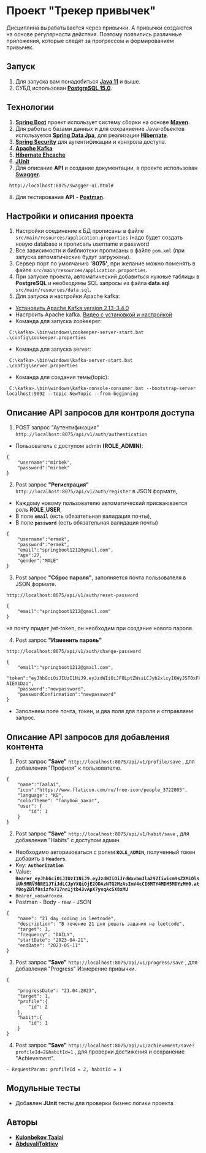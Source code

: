 # Проект "Трекер привычек"

Дисциплина вырабатывается через привычки. А привычки создаются на основе регулярности действия. 
Поэтому появились различные приложения, которые следят за прогрессом и формированием привычек.

## Запуск

1. Для запуска вам понадобиться **[Java 11](https://www.java.com/ru/)** и выше.
2. СУБД использован **[PostgreSQL 15.0](https://www.postgresql.org/)**.

## Технологии

1. **[Spring Boot](https://spring.io/projects/spring-boot)** проект использует систему сборки на основе **[Maven](https://maven.apache.org/)**.
2. Для работы с базами данных и для сохраниение Java-обьектов используется **[Spring Data Jpa](https://docs.spring.io/spring-data/jpa/docs/current/reference/html/)**, для реализации **[Hibernate](https://hibernate.org/)**.
3. **[Spring Security](https://spring.io/projects/spring-security)** для аутентификации и контрола доступа.
4. **[Apache Kafka](https://kafka.apache.org/documentation/)**
5. **[Hibernate Ehcache](https://www.ehcache.org/documentation/2.8/hibernate/)**
6. **[JUnit](https://junit.org/junit5/docs/current/user-guide/)**
7. Для описание **API** и создание документации, в проекте использован **[Swagger](https://swagger.io/).**
````
 http://localhost:8075/swagger-ui.html#
````
8. Для тестирование **API** - **[Postman](https://www.postman.com/)**.

## Настройки и описания проекта

1. Настройки соединение к БД прописаны в файле `src/main/resources/application.proporties` (надо будет создать новую database и прописать username и password
2. Все зависимости и библиотеки прописаны в файле `pom.xml` (при запуска автоматические будут загружены).
3. Сервер порт по умолчанию **'8075'**, при желание можно поменять в файле `src/main/resources/application.proporties`.
4. При запуске проекта, автоматический добавиться нужные таблицы в **PostgreSQL** и необходимы SQL запросы из файла **data.sql** `src/main/resources/data.sql`.
5. Для запуска и настройки Apache kafka: 
- [Установить Apache Kafka version 2.13-3.4.0](https://kafka.apache.org/downloads)
- Настроить Apache kafka. [Видео с установкой и настройкой](https://www.youtube.com/watch?v=EUzH9khPYgs&t=185s)
- Команда для запуска zookeeper:
````
 C:\kafka>.\bin\windows\zookeeper-server-start.bat .\config\zookeeper.properties
````
- Команда для запуска server:
````
 C:\kafka>.\bin\windows\kafka-server-start.bat .\config\server.properties
````
- Команда для создания темы(topic): 
````
 C:\kafka>.\bin\windows\kafka-console-consumer.bat --bootstrap-server localhost:9092 --topic NewTopic --from-beginning
````

## Описание API запросов для контроля доступа 

1. POST запрос "Аутентификация" `http://localhost:8075/api/v1/auth/authentication`

- Пользователь с доступом admin **(ROLE_ADMIN)**: 
````
{
    "username":"mirbek",
    "password":"mirbek"
}
````

2. Post запрос **"Регистрация"** `http://localhost:8075/api/v1/auth/register` в JSON формате, 
- Каждому новому пользователю автоматический присваювается роль **ROLE_USER**, 
- В поле **`email`** (есть обязательная валидация почты), 
- В поле  **`password`** (есть обязательная валидация почты)
````
{
    "username":"ermek",
    "password":"ermek",
    "email":"springboot1212@gmail.com",
    "age":27,
    "gender":"MALE"
}
````

3. Post запрос **"Сброс пароля"**, заполняется почта пользователя в JSON формате.
````
http://localhost:8075/api/v1/auth/reset-password
````
````
{
    "email":"springboot1212@gmail.com"
}
````
на почту придет jwt-token, он необходим при создание нового пароля.

4. Post запрос **"Изменить пароль"**
````
http://localhost:8075/api/v1/auth/change-password
````
````
{
    "email":"springboot1212@gmail.com",
    "token":"eyJhbGciOiJIUzI1NiJ9.eyJzdWIiOiJF0LptZWsiLCJyb2xlcyI6WyJST0xFX1VTRVIiXSwiaWF0IjoxNjgyMTc5Mjk0LCJleHAiOjE2ODIxODI4OTR9.uW5Ktyag87pA7N48aQ5vjugg4H8slTY6sd-AIEX1Dzo",
    "password":"newpassword",
    "passwordConfirmation":"newpassword"
}
````
- Заполняем поле почта, токен, и два поля для пароля и отправляем запрос.

## Описание API запроcов для добавления контента

1. Post запрос **"Save"** `http://localhost:8075/api/v1/profile/save` , для добавления "Профиля" к пользователю.
````
{
    "name":"Taalai",
    "icon":"https://www.flaticon.com/ru/free-icon/people_3722005",
    "language": "KG",
    "colorTheme": "Голубой_закат",
    "user": {
        "id": 1
    }
}
````

2. Post запрос **"Save"** `http://localhost:8075/api/v1/habit/save` , для добавления "Habits" с доступом админ.
- Необходимо авторизоваться с ролем **`ROLE_ADMIN`**, полученный токен добавить в **`Headers`**.
- Key: **`Authorization`**
- Value: **`Bearer_eyJhbGciOiJIUzI1NiJ9.eyJzdWIiOiJrdWxvbmJla292Iiwicm9sZXMiOlsiUk9MRV9BRE1JTiJdLCJpYXQiOjE2ODAzNTQ2MzAsImV4cCI6MTY4MDM5MDYzMH0.atY0oyZBlf0sizfe717nn1jtb43vApX7yvqAcSX8xMU`** 
- `Bearer_новыйтокен`.
- Postman - Body - raw - JSON
````
{
    "name": "21 day coding in leetcode",
    "description": "В течение 21 дня решать задания на leetcode",
    "target": 1,
    "frequency": "DAILY",
    "startDate": "2023-04-21",
    "endDate": "2023-05-11"
}
````
3. Post запрос **"Save"** `http://localhost:8075/api/v1/progress/save` , для добавления "Progress" Измерение привычки.
````
{
    
    "progressDate": "21.04.2023",
    "target": 1,
    "profile":{
        "id": 2
    },
    "habit":{
        "id": 1
    }
}
````
4. Post запрос **"Save"** `http://localhost:8075/api/v1/achievement/save?profileId=2&habitId=1` , для проверки достижения и сохранение "Achievement".
````
- RequestParam: profileId = 2, habitId = 1
````

## Модульные тесты

- Добавлен **JUnit** тесты для проверки бизнес логики проекта

## Авторы

- **[Kulonbekov Taalai](https://github.com/kulonbekov)**
- **[AbduvaliToktiev](https://github.com/AbduvaliToktiev)**

